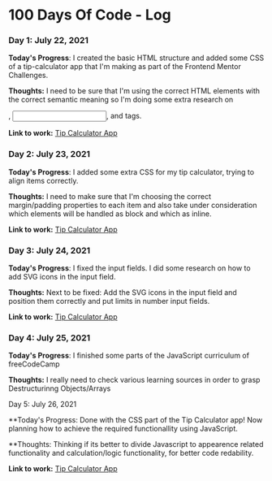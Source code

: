 # 100 Days Of Code - Log

### Day 1: July 22, 2021

**Today's Progress**: I created the basic HTML structure and added some CSS of a tip-calculator app that I'm making as part of the Frontend Mentor Challenges.

**Thoughts:** I need to be sure that I'm using the correct HTML elements with the correct semantic meaning so I'm doing some extra research on <form>, <input>, <output> and <label> tags.

**Link to work:** [Tip Calculator App](https://github.com/3vilBonobo/tipp_calculator_app.git)

### Day 2: July 23, 2021

**Today's Progress**: I added some extra CSS for my tip calculator, trying to align items correctly.

**Thoughts:** I need to make sure that I'm choosing the correct margin/padding properties to each item and also take under consideration which elements will be handled as block and which as inline.

**Link to work:** [Tip Calculator App](https://github.com/3vilBonobo/tipp_calculator_app.git)

### Day 3: July 24, 2021

**Today's Progress**: I fixed the input fields. I did some research on how to add SVG icons in the input field.

**Thoughts:** Next to be fixed: Add the SVG icons in the input field and position them correctly and put limits in number input fields.

**Link to work:** [Tip Calculator App](https://github.com/3vilBonobo/tipp_calculator_app.git)

  ### Day 4: July 25, 2021

**Today's Progress**: I finished some parts of the JavaScript curriculum of freeCodeCamp

**Thoughts:** I really need to check various learning sources in order to grasp Destructurinng Objects/Arrays

Day 5: July 26, 2021

**Today's Progress: Done with the CSS part of the Tip Calculator app! Now planning how to achieve the required functionallity using JavaScript.

**Thoughts: Thinking if its better to divide Javascript to appearence related functionality and calculation/logic functionality, for better code redability.
  
**Link to work:** [Tip Calculator App](https://github.com/3vilBonobo/tipp_calculator_app.git)
